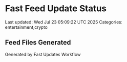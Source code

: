# Fast Feed Update Status
Last updated: Wed Jul 23 05:09:22 UTC 2025
Categories: entertainment,crypto

## Feed Files Generated

Generated by Fast Updates Workflow
